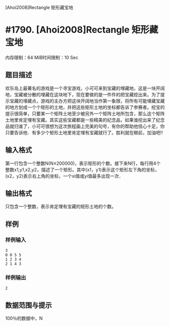[Ahoi2008]Rectangle 矩形藏宝地

# #1790. [Ahoi2008]Rectangle 矩形藏宝地

内存限制：64 MiB时间限制：10 Sec

## 题目描述

欢乐岛上最著名的游戏是一个寻宝游戏，小可可来到宝藏的埋藏地，这是一块开阔地，宝藏被分散的埋藏在这块地下，现在要做的是一件件的把宝藏挖出来。为了提示宝藏的埋藏点，游戏的主办方把这块开阔地当作第一象限，将所有可能埋藏宝藏的地方划成一个个矩形的土地，并把这些矩形土地的坐标都告诉了参赛者。挖宝的提示很简单，只要某一个矩阵土地至少被另外一个矩阵土地所包含，那么这个矩阵土地里肯定埋有宝藏。其实这些宝藏都是一些精美的纪念品，如果谁挖出来了纪念品就归谁了，小可可很想为这次旅程画上完美的句号，有你的帮助他信心十足，你只要告诉他．有多少个矩形土地里肯定埋有宝藏就行了。胜利就在眼前，加油吧!!

## 输入格式

第一行包含一个整数N(N≤200000)，表示矩形的个数。接下来N行，每行用4个整数x1,y1,x2,y2，描述了一个矩形。其中(x1，y1)表示这个矩形左下角的坐标，(x2，y2)表示右上角的坐标，一个xi值或yi值最多出现一次．

## 输出格式

只包含一个整数，表示肯定埋有宝藏的矩形土地的个数。

## 样例

### 样例输入

    
    3
    0 0 5 5
    1 2 3 4
    2 1 4 3
    
    

### 样例输出

    
    2
    
    
    

## 数据范围与提示

100％的数据中，N
